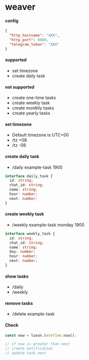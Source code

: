 # weaver

#### config

```json
{
  "http_hostname": "XXX",
  "http_port": 8080,
  "telegram_token": "XXX"
}
```

#### supported

- set timezone
- create daily task

#### not supported

- create one-time tasks
- create weekly task
- create monthly tasks
- create yearly tasks

#### set timezone

- Default timezone is UTC+00
- /tz +08
- /tz -08

#### create daily task

- /daily example-task 1900

```ts
interface daily_task {
  id: string;
  chat_id: string;
  name: string;
  hour: number;
  next: number;
}
```

#### create weekly task

- /weekly example-task monday 1900

```ts
interface weekly_task {
  id: string;
  chat_id: string;
  name: string;
  day: number;
  hour: number;
  next: number;
}
```

#### show tasks

- /daily
- /weekly

#### remove tasks

- /delete example-task

#### Check

```js
const now = luxon.DateTime.now();

// if now is greater than next
// create notification
// update task.next

```